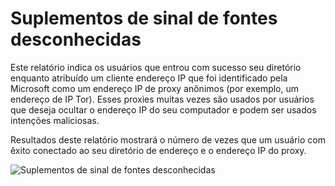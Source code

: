 <properties
    pageTitle="Suplementos de sinal de fontes desconhecidas"
    description="Um relatório que indica os usuários que entrou com sucesso seu diretório de um proxy anônimo endereço IP."
    services="active-directory"
    documentationCenter=""
    authors="SSalahAhmed"
    manager="femila"
    editor=""/>

<tags
    ms.service="active-directory"
    ms.workload="identity"
    ms.tgt_pltfrm="na"
    ms.devlang="na"
    ms.topic="article"
    ms.date="03/04/2016"
    ms.author="saah;kenhoff"/>

# <a name="sign-ins-from-unknown-sources"></a>Suplementos de sinal de fontes desconhecidas
Este relatório indica os usuários que entrou com sucesso seu diretório enquanto atribuído um cliente endereço IP que foi identificado pela Microsoft como um endereço IP de proxy anônimos (por exemplo, um endereço de IP Tor). Esses proxies muitas vezes são usados por usuários que deseja ocultar o endereço IP do seu computador e podem ser usados intenções maliciosas.

Resultados deste relatório mostrará o número de vezes que um usuário com êxito conectado ao seu diretório de endereço e o endereço IP do proxy.


![Suplementos de sinal de fontes desconhecidas](./media/active-directory-reporting-sign-ins-from-unknown-sources/signInsFromUnknownSources.PNG)
